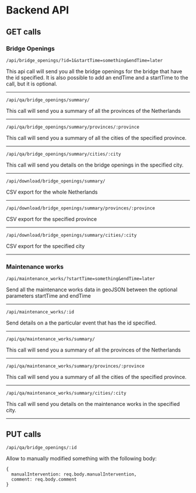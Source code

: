 # Backend API

## GET calls

### Bridge Openings

```
/api/bridge_openings/?id=1&startTime=something&endTime=later
```
This api call will send you all the bridge openings for the bridge that have the id specified. It is also possible to add an endTime and a startTime to the call, but it is optional.
___

```
/api/qa/bridge_openings/summary/
```
This call will send you a summary of all the provinces of the Netherlands
___
```
/api/qa/bridge_openings/summary/provinces/:province
```
This call will send you a summary of all the cities of the specified province.
___
```
/api/qa/bridge_openings/summary/cities/:city
```
This call will send you details on the bridge openings in the specified city.
___
```
/api/download/bridge_openings/summary/
```
CSV export for the whole Netherlands
___
```
/api/download/bridge_openings/summary/provinces/:province
```
CSV export for the specified province
___
```
/api/download/bridge_openings/summary/cities/:city
```
CSV export for the specified city
___

### Maintenance works

```
/api/maintenance_works/?startTime=something&endTime=later
```
Send all the maintenance works data in geoJSON between the optional parameters startTime and endTime
___
```
/api/maintenance_works/:id
```
Send details on a the particular event that has the id specified.
___
```
/api/qa/maintenance_works/summary/
```
This call will send you a summary of all the provinces of the Netherlands
___
```
/api/qa/maintenance_works/summary/provinces/:province
```
This call will send you a summary of all the cities of the specified province.
___
```
/api/qa/maintenance_works/summary/cities/:city
```
This call will send you details on the maintenance works in the specified city.
___


## PUT calls

```
/api/qa/bridge_openings/:id
```
Allow to manually modified something with the following body:
```
{
  manualIntervention: req.body.manualIntervention,
  comment: req.body.comment
}
```